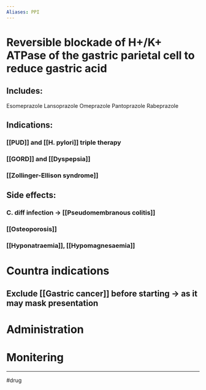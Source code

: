 ```yaml
---
Aliases: PPI
---
```

# Reversible blockade of H+/K+ ATPase of the gastric parietal cell to reduce gastric acid
## Includes:
Esomeprazole
Lansoprazole
Omeprazole
Pantoprazole
Rabeprazole
## Indications:
### [[PUD]] and [[H. pylori]] triple therapy
### [[GORD]] and [[Dyspepsia]]
### [[Zollinger-Ellison syndrome]]
## Side effects:
### C. diff infection -> [[Pseudomembranous colitis]]
### [[Osteoporosis]]
### [[Hyponatraemia]], [[Hypomagnesaemia]]

# Countra indications
## Exclude [[Gastric cancer]] before starting -> as it may mask presentation
# Administration 
# Monitering 

---
#drug 